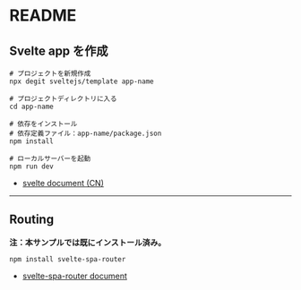 # README

## Svelte app を作成

```shell
# プロジェクトを新規作成
npx degit sveltejs/template app-name

# プロジェクトディレクトリに入る
cd app-name

# 依存をインストール
# 依存定義ファイル：app-name/package.json
npm install

# ローカルサーバーを起動
npm run dev
```

- [svelte document (CN)](https://www.sveltejs.cn/)

---

## Routing

**注：本サンプルでは既にインストール済み。**

```shell
npm install svelte-spa-router
```

- [svelte-spa-router document](https://github.com/ItalyPaleAle/svelte-spa-router)
